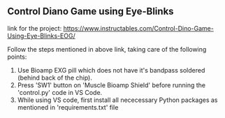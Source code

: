 ## Control Diano Game using Eye-Blinks
link for the project: https://www.instructables.com/Control-Dino-Game-Using-Eye-Blinks-EOG/

Follow the steps mentioned in above link, taking care of the following points:

1. Use Bioamp EXG pill which does not have it's bandpass soldered (behind back of the chip).
2. Press 'SW1' button on 'Muscle Bioamp Shield' before running the 'control.py' code in VS Code.
3. While using VS code, first install all nececessary Python packages as mentioned in 'requirements.txt' file
    

